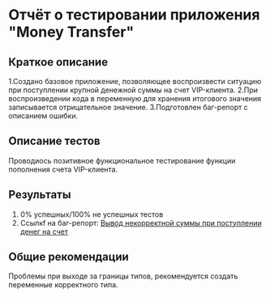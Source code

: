 # Отчёт о тестировании приложения "Money Transfer"
## Краткое описание
1.Создано базовое приложение, позволяющее воспроизвести ситуацию при поступлении крупной денежной суммы на счет VIP-клиента.
2.При воспроизведении кода в переменную для хранения итогового значения записывается отрицательное значение.
3.Подготовлен баг-репорт с описанием ошибки.


## Описание тестов
Проводиось позитивное функциональное тестирование функции пополнения счета VIP-клиента.

## Результаты
1. 0% успешных/100% не успешных тестов
2. Ссылкf на баг-репорт: [Вывод некорректной суммы при поступлении денег на счет](https://github.com/NinaKud/Money-Transfer/issues/1)

## Общие рекомендации
Проблемы при выходе за границы типов, рекомендуется создать переменные корректного типа.
